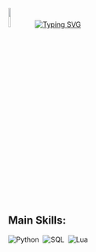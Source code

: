 <img width=10% src="https://i.gifer.com/5GpK.gif"/> <a href="https://git.io/typing-svg"><img src="https://readme-typing-svg.herokuapp.com?font=Fira+Code&pause=1000&color=59F707&width=435&lines=Wellcome" alt="Typing SVG" /></a>


## Main Skills:
![Python](https://img.shields.io/badge/Python-3776AB?style=for-the-badge&logo=python&logoColor=white)&nbsp; ![SQL](https://img.shields.io/badge/-SQL-0D1117?style=for-the-badge&logo=sql&labelColor=0D1117)&nbsp; ![Lua](https://img.shields.io/badge/Lua-2C2D72?style=for-the-badge&logo=lua&logoColor=white)
